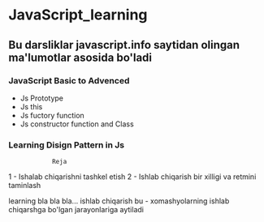 # JavaScript_learning

## Bu darsliklar javascript.info saytidan olingan ma'lumotlar asosida bo'ladi
### JavaScript Basic to Advenced

<!-- js advanced mavzulari -->
- Js Prototype
- Js this
- Js fuctory function
- Js constructor function and Class

### Learning Disign Pattern in Js

<!-- Dars learning -->
                Reja
1 - Ishalab chiqarishni tashkel etish
2 - Ishlab chiqarish bir xilligi va retmini taminlash

learning bla bla bla...
ishlab chiqarish bu - xomashyolarning ishlab chiqarshga bo'lgan jarayonlariga aytiladi
